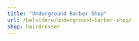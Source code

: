 ```yaml
---
title: "Underground Barber Shop"
url: /belvidere/underground-barber-shop/
shop: hairdresser
---
```

